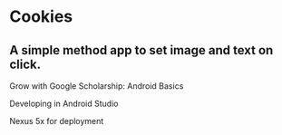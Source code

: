 # Cookies
## A simple method app to set image and text on click.

Grow with Google Scholarship: Android Basics

Developing in Android Studio

Nexus 5x for deployment

